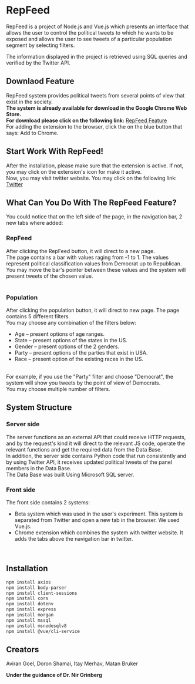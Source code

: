 # RepFeed

RepFeed is a project of Node.js and Vue.js which presents an interface that allows the user to control the political tweets to which he wants to be exposed and allows the user to see tweets of a particular population segment by selecting filters.<br>

The information displayed in the project is retrieved using SQL queries and verified by the Twitter API.

## Downlaod Feature

RepFeed system provides political tweets from several points of view that exist in the society.
<br>
**The system is already available for download in the Google Chrome Web Store. 
<br>
For download please click on the following link:** [RepFeed Feature](https://chrome.google.com/webstore/detail/repfeed/mmicoheejekjeagfokgpdplnhfaibkej?hl=en-US)
<br>
For adding the extension to the browser, click the on the blue button that says: Add to Chrome.
<br>

## Start Work With RepFeed!
After the installation, please make sure that the extension is active. If not, you may click on the extension's icon for make it active. 
<br>
Now, you may visit twitter website. You may click on the following link:  [Twitter](https://twitter.com/home)

## What Can You Do With The RepFeed Feature?
You could notice that on the left side of the page, in the navigation bar, 2 new tabs where added:
<br>
### RepFeed
After clicking the RepFeed button, it will direct to a new page.
<br>
The page contains a bar with values raging from -1 to 1. The values represent political classification values from Democrat up to Republican.
<br>
You may move the bar's pointer between these values and the system will present tweets of the chosen value. 
<br>
<br>
### Population
After clicking the population button, it will direct to new page. The page contains 5 different filters.
<br>
You may choose any combination of the filters below:
<br>
-	Age – present options of age ranges. 
-	State – present options of the states in the US.
-	Gender – present options of the 2 genders.
-	Party – present options of the parties that exist in USA.
-	Race – present option of the existing races in the US.
<br>
For example, if you use the "Party" filter and choose "Democrat", the system will show you tweets by the point of view of Democrats.
<br>
You may choose multiple number of filters.



## System Structure  
### Server side
The server functions as an external API that could receive HTTP requests,
<br>
and by the request's kind it will direct to the relevant JS code, operate the relevant functions and get the required data from the Data Base.
<br>
In addition, the server side contains Python code that run consistently and by using Twitter API, it receives updated political tweets of the panel members in the Data Base.
<br>
The Data Base was built Using Microsoft SQL server.


### Front side
The front side contains 2 systems:
<br>
-	Beta system which was used in the user's experiment. This system is separated from Twitter and open a new tab in the browser. We used Vue.js.
-	Chrome extension which combines the system with twitter website. It adds the tabs above the navigation bar in twitter. 

<br>

## Installation
```bash
npm install axios
npm install body-parser
npm install client-sessions
npm install cors
npm install dotenv
npm install express
npm install morgan
npm install mssql
npm install msnodesqlv8
npm install @vue/cli-service
```

## Creators

Aviran Goel, Doron Shamai, Itay Merhav, Matan Bruker


**Under the guidance of Dr. Nir Grinberg**
